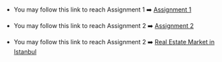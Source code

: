 * You may follow this link to reach Assignment 1 ➡️ [Assignment 1](Assignment1.html)

* You may follow this link to reach Assignment 2 ➡️ [Assignment 2](Assignment2.html)

* You may follow this link to reach Assignment 2 ➡️ [Real Estate Market in Istanbul](Bonus_Question.html)

